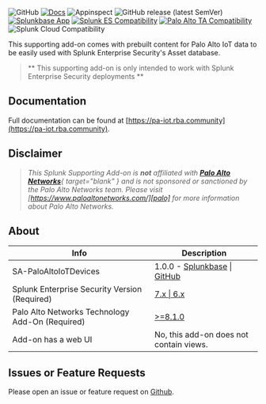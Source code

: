![GitHub](https://img.shields.io/github/license/rba-community/SA-PaloAltoIoTDevices)
[![Docs](https://github.com/rba-community/SA-PaloAltoIoTDevices/actions/workflows/docs.yml/badge.svg)](https://pa-iot.rba.community/)
![Appinspect](https://github.com/rba-community/SA-PaloAltoIoTDevices/actions/workflows/appinspect.yml/badge.svg)
![GitHub release (latest SemVer)](https://img.shields.io/github/v/release/rba-community/SA-PaloAltoIoTDevices)
[![Splunkbase App](https://img.shields.io/badge/Splunkbase-SA--PaloAltoIoTDevices-blue)](https://splunkbase.splunk.com/app/#TODO)
[![Splunk ES Compatibility](https://img.shields.io/badge/Splunk%20ES%20Compatibility-7.x%20|%206.x-success)](https://splunkbase.splunk.com/app/263)
[![Palo Alto TA Compatibility](https://img.shields.io/badge/Palo%20Alto%20TA%20Compatibility->=8.1.0-success)](https://splunkbase.splunk.com/app/2757)
![Splunk Cloud Compatibility](https://img.shields.io/badge/Splunk%20Cloud%20Ready-Victoria%20|%20Classic-informational?logo=splunk)

This supporting add-on comes with prebuilt content for Palo Alto IoT data to be easily used with Splunk Enterprise Security's Asset database.

> ** This supporting add-on is only intended to work with Splunk Enterprise Security deployments **

## Documentation

Full documentation can be found at [https://pa-iot.rba.community](https://pa-iot.rba.community).

## Disclaimer

> *This Splunk Supporting Add-on is __not__ affiliated with [__Palo Alto Networks__][palo]{ target="blank" } and is not sponsored or sanctioned by the Palo Alto Networks team. Please visit [https://www.paloaltonetworks.com/][palo] for more information about Palo Alto Networks.*

## About

Info | Description
------|----------
SA-PaloAltoIoTDevices | 1.0.0 - [Splunkbase](https://splunkbase.splunk.com/app/#TODO) \| [GitHub](https://github.com/rba-community/SA-PaloAltoIoTDevices/releases)
Splunk Enterprise Security Version (Required) | [7.x \| 6.x](https://splunkbase.splunk.com/app/263)
Palo Alto Networks Technology Add-On (Required) | [>=8.1.0](https://splunkbase.splunk.com/app/2757)
Add-on has a web UI | No, this add-on does not contain views.

## Issues or Feature Requests

Please open an issue or feature request on [Github](https://github.com/rba-community/SA-PaloAltoIoTDevices/issues).

[palo]: https://www.paloaltonetworks.com/